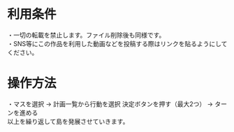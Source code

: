 # 利用条件
・一切の転載を禁止します。ファイル削除後も同様です。　<br>・SNS等にこの作品を利用した動画などを投稿する際はリンクを貼るようにしてください。

# 操作方法
・マスを選択 → 計画一覧から行動を選択 決定ボタンを押す（最大2つ） → ターンを進める　<br>以上を繰り返して島を発展させていきます。
